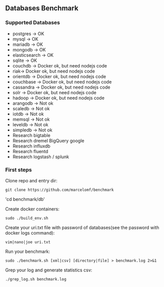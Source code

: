 ## Databases Benchmark

### Supported Databases
- postgres -> OK
- mysql -> OK
- mariadb -> OK
- mongodb -> OK
- elasticsearch -> OK
- sqlite -> OK
- couchdb -> Docker ok, but need nodejs code 
- riak-> Docker ok, but need nodejs code
- orientdb -> Docker ok, but need nodejs code
- couchbase -> Docker ok, but need nodejs code
- cassandra -> Docker ok, but need nodejs code
- solr -> Docker ok, but need nodejs code
- hadoop -> Docker ok, but need nodejs code
- arangodb -> Not ok
- scaledb -> Not ok
- iotdb -> Not ok
- memsql -> Not ok
- leveldb -> Not ok
- simpledb -> Not ok
- Research bigtable
- Research dremel BigQuery google
- Research influxdb
- Research fluentd
- Research logstash / splunk

### First steps
Clone repo and entry dir:

`git clone https://github.com/marcelomf/benchmark`

'cd benchmark/db'

Create docker containers:

`sudo ./build_env.sh`

Create your uri.txt file with password of databases(see the password with docker logs command):

`vim|nano|joe uri.txt`

Run your benchmark:

`sudo ./benchmark.sh [xml|csv] [directory|file] > benchmark.log 2>&1`

Grep your log and generate statistics csv:

`./grep_log.sh benchmark.log`
